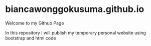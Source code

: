 # biancawonggokusuma.github.io

<p>Welcome to my Github Page</p>

<p>In this repository I will publish my temporary personal website using bootstrap and html code</p>
